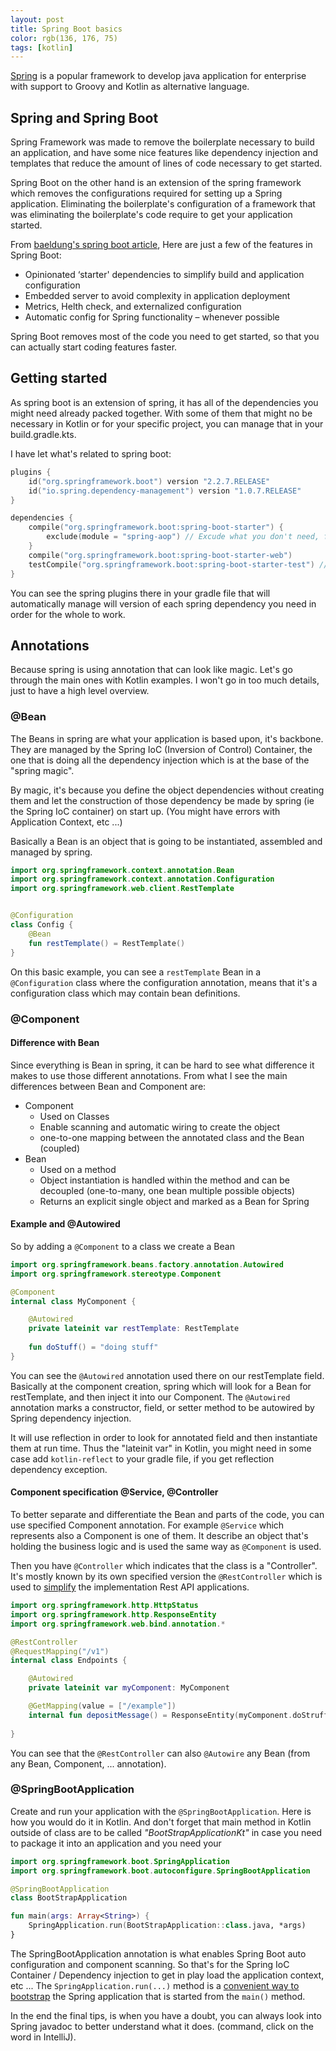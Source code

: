 ```yaml
---
layout: post
title: Spring Boot basics
color: rgb(136, 176, 75)
tags: [kotlin]
---
```



[Spring](https://docs.spring.io/spring/docs/current/spring-framework-reference/overview.html) 
is a popular framework to develop java application for enterprise with support to Groovy and 
Kotlin as alternative language.

## Spring and Spring Boot

Spring Framework was made to remove the boilerplate necessary to build an application, and have some
nice features like dependency injection and templates that reduce the amount of lines of code necessary to get started.

Spring Boot on the other hand is an extension of the spring framework which removes the configurations
required for setting up a Spring application. Eliminating the boilerplate's configuration of a framework that was 
eliminating the boilerplate's code require to get your application started.

From [baeldung's spring boot article](https://www.baeldung.com/spring-vs-spring-boot), Here are just a few of the features in Spring Boot:

  - Opinionated ‘starter' dependencies to simplify build and application configuration
  - Embedded server to avoid complexity in application deployment
  - Metrics, Helth check, and externalized configuration
  - Automatic config for Spring functionality – whenever possible

Spring Boot removes most of the code you need to get started, so that you can actually start coding features faster.

## Getting started

As spring boot is an extension of spring, it has all of the dependencies you might need already packed together.
With some of them that might no be necessary in Kotlin or for your specific project, you can manage that in your build.gradle.kts.

I have let what's related to spring boot:

```kotlin
plugins {
    id("org.springframework.boot") version "2.2.7.RELEASE"
    id("io.spring.dependency-management") version "1.0.7.RELEASE"
}

dependencies {
    compile("org.springframework.boot:spring-boot-starter") {
        exclude(module = "spring-aop") // Excude what you don't need, for example spring Aspect-Oriented Programming module
    }
    compile("org.springframework.boot:spring-boot-starter-web") 
    testCompile("org.springframework.boot:spring-boot-starter-test") // Comes with Junit4, Mockito, Hamcrest
}
```

You can see the spring plugins there in your gradle file that will automatically manage will version of each spring dependency
you need in order for the whole to work.

## Annotations

Because spring is using annotation that can look like magic. 
Let's go through the main ones with Kotlin examples. I won't go in too much details, just to have a high level overview.

### @Bean

The Beans in spring are what your application is based upon, it's backbone. 
They are managed by the Spring IoC (Inversion of Control) Container, the one that is doing all the dependency injection
which is at the base of the "spring magic". 

By magic, it's because you define the object dependencies without creating them and let the construction of those dependency
be made by spring (ie the Spring IoC container) on start up. (You might have errors with Application Context, etc ...) 

Basically a Bean is an object that is going to be instantiated, assembled and managed by spring.

```kotlin
import org.springframework.context.annotation.Bean
import org.springframework.context.annotation.Configuration
import org.springframework.web.client.RestTemplate


@Configuration
class Config {
    @Bean
    fun restTemplate() = RestTemplate()
}
```

On this basic example, you can see a `restTemplate` Bean in a `@Configuration` class where the configuration annotation, 
means that it's a configuration class which may contain bean definitions.
 
### @Component

#### Difference with Bean

Since everything is Bean in spring, it can be hard to see what difference it makes to use those different annotations.
From what I see the main differences between Bean and Component are:
 
 - Component
   - Used on Classes
   - Enable scanning and automatic wiring to create the object
   - one-to-one mapping between the annotated class and the Bean (coupled)
 - Bean
   - Used on a method
   - Object instantiation is handled within the method and can be decoupled (one-to-many, one bean multiple possible objects)
   - Returns an explicit single object and marked as a Bean for Spring
   
#### Example and @Autowired
 
So by adding a `@Component` to a class we create a Bean 

```kotlin
import org.springframework.beans.factory.annotation.Autowired
import org.springframework.stereotype.Component

@Component
internal class MyComponent {

    @Autowired
    private lateinit var restTemplate: RestTemplate
    
    fun doStuff() = "doing stuff"
}
```

You can see the `@Autowired` annotation used there on our restTemplate field. 
Basically at the component creation, spring which will look for a Bean for restTemplate, and then inject it into our Component.
The `@Autowired` annotation marks a constructor, field, or setter method to be autowired by Spring dependency injection.

It will use reflection in order to look for annotated field and then instantiate them at run time. 
Thus the "lateinit var" in Kotlin, you might need in some case add `kotlin-reflect` to your gradle file, if you get reflection dependency exception.

#### Component specification @Service, @Controller

To better separate and differentiate the Bean and parts of the code, you can use specified Component annotation.
For example `@Service` which represents also a Component is one of them. 
It describe an object that's holding the business logic and is used the same way as `@Component` is used.

Then you have `@Controller` which indicates that the class is a "Controller". It's mostly known by its own specified version 
the `@RestController` which is used to [simplify]((https://www.baeldung.com/spring-controller-vs-restcontroller)) the implementation Rest API applications.

```kotlin
import org.springframework.http.HttpStatus
import org.springframework.http.ResponseEntity
import org.springframework.web.bind.annotation.*

@RestController
@RequestMapping("/v1")
internal class Endpoints {

    @Autowired
    private lateinit var myComponent: MyComponent

    @GetMapping(value = ["/example"])
    internal fun depositMessage() = ResponseEntity(myComponent.doStruff(), HttpStatus.ACCEPTED)
    
}
```

You can see that the `@RestController` can also `@Autowire` any Bean (from any Bean, Component, ... annotation).


### @SpringBootApplication

Create and run your application with the `@SpringBootApplication`. Here is how you would do it in Kotlin.
And don't forget that main method in Kotlin outside of class are to be called _"BootStrapApplicationKt"_ in case you need 
to package it into an application and you need your 

```kotlin
import org.springframework.boot.SpringApplication
import org.springframework.boot.autoconfigure.SpringBootApplication

@SpringBootApplication
class BootStrapApplication

fun main(args: Array<String>) {
    SpringApplication.run(BootStrapApplication::class.java, *args)
}
```

The SpringBootApplication annotation is what enables Spring Boot auto configuration and component scanning.
So that's for the Spring IoC Container / Dependency injection to get in play load the application context, etc ...
The `SpringApplication.run(...)` method is a [convenient way to bootstrap](https://docs.spring.io/spring-boot/docs/2.1.10.RELEASE/reference/html/boot-features-spring-application.html) 
the Spring application that is started from the `main()` method. 

In the end the final tips, is when you have a doubt, you can always look into Spring javadoc to better 
understand what it does. (command, click on the word in IntelliJ).
